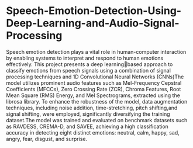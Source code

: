# Speech-Emotion-Detection-Using-Deep-Learning-and-Audio-Signal-Processing
Speech emotion detection plays a vital role in human-computer interaction by enabling systems to interpret and respond to human emotions effectively. This project presents a deep learningbased approach to classify emotions from speech signals using a combination of signal processing techniques and 1D Convolutional Neural Networks (CNNs)The model utilizes prominent audio features such as Mel-Frequency Cepstral Coefficients (MFCCs), Zero Crossing Rate (ZCR), Chroma Features, Root Mean Square (RMS) Energy, and Mel Spectrograms, extracted using the librosa library. To enhance the robustness of the model, data augmentation techniques, including noise addition, time-stretching, pitch shifting,and signal shifting, were employed, significantly diversifying the training dataset.The model was trained and evaluated on benchmark datasets such as RAVDESS, CREMA-D, and SAVEE, achieving a high classification accuracy in detecting eight distinct emotions: neutral, calm, happy, sad, angry, fear, disgust, and surprise.
